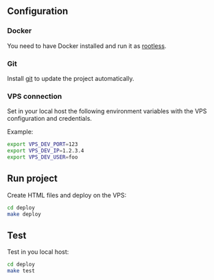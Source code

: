 ## Configuration

### Docker

You need to have Docker installed and run it as [rootless](<https://docs.docker.com/engine/security/rootless/>).

### Git

Install [git](<https://git-scm.com/>) to update the project automatically.

### VPS connection

Set in your local host the following environment variables with the VPS configuration and credentials.

Example:

```bash
export VPS_DEV_PORT=123
export VPS_DEV_IP=1.2.3.4
export VPS_DEV_USER=foo
```

## Run project

Create HTML files and deploy on the VPS:

```bash
cd deploy
make deploy
```

## Test

Test in you local host:

```bash
cd deploy
make test
```
